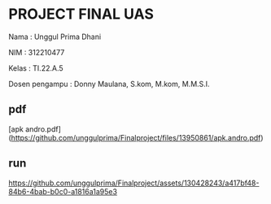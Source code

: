 # PROJECT FINAL UAS 

Nama : Unggul Prima Dhani

NIM : 312210477

Kelas : TI.22.A.5

Dosen pengampu : Donny Maulana, S.kom, M.kom, M.M.S.I.

## pdf

[apk andro.pdf]
(https://github.com/unggulprima/Finalproject/files/13950861/apk.andro.pdf)


## run

https://github.com/unggulprima/Finalproject/assets/130428243/a417bf48-84b6-4bab-b0c0-a1816a1a95e3




